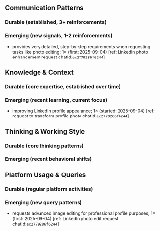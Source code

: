 ## Communication Patterns
### Durable (established, 3+ reinforcements)

### Emerging (new signals, 1-2 reinforcements)
- provides very detailed, step-by-step requirements when requesting tasks like photo editing; 1× (first: 2025-09-04) [ref: LinkedIn photo enhancement request chatId:`ec2779286f6244`]

## Knowledge & Context
### Durable (core expertise, established over time)

### Emerging (recent learning, current focus)
- improving LinkedIn profile appearance; 1× (started: 2025-09-04) [ref: request to transform profile photo chatId:`ec2779286f6244`]

## Thinking & Working Style
### Durable (core thinking patterns)

### Emerging (recent behavioral shifts)

## Platform Usage & Queries
### Durable (regular platform activities)

### Emerging (new query patterns)
- requests advanced image editing for professional profile purposes; 1× (first: 2025-09-04) [ref: LinkedIn photo edit request chatId:`ec2779286f6244`]